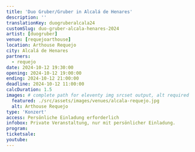 ```yaml
---
title: 'Duo Gruber/Gruber in Alcalá de Henares'
description: ''
translationKey: duogruberalcala24
customSlug: duo-gruber-alcala-henares-2024
artist: [duogruber]
venue: [requejoarthouse]
location: Arthouse Requejo
city: Alcalá de Henares
partners:
  - requejo
date: 2024-10-12 19:30:00
opening: 2024-10-12 19:00:00
ending: 2024-10-12 21:00:00
deadline: 2024-10-12 11:00:00
calcDuration: 1.5
images: # complete path for eleventy img srcset output, alt required
  featured: ./src/assets/images/venues/alcala-requejo.jpg
  alt: Arthouse Requejo
type: 'Konzert'
access: Persönliche Einladung erforderlich
infobox: Private Veranstaltung, nur mit persönlicher Einladung.
program:
ticketsale:
youtube:
---
```

